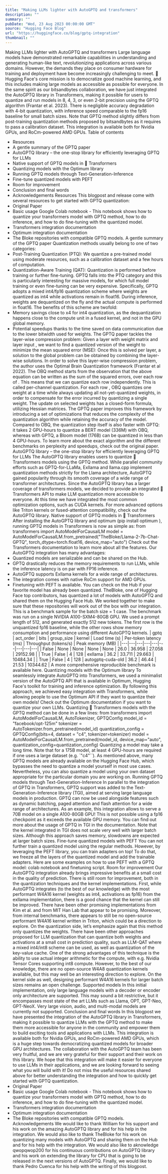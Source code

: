 ```yaml
---
title: "Making LLMs lighter with AutoGPTQ and transformers"
description: ""
summary: ""
pubDate: "Wed, 23 Aug 2023 00:00:00 GMT"
source: "Hugging Face Blog"
url: "https://huggingface.co/blog/gptq-integration"
thumbnail: ""
---
```


Making LLMs lighter with AutoGPTQ and transformers
Large language models have demonstrated remarkable capabilities in understanding and generating human-like text, revolutionizing applications across various domains. However, the demands they place on consumer hardware for training and deployment have become increasingly challenging to meet.
🤗 Hugging Face's core mission is to democratize good machine learning, and this includes making large models as accessible as possible for everyone. In the same spirit as our bitsandbytes collaboration, we have just integrated the AutoGPTQ library in Transformers, making it possible for users to quantize and run models in 8, 4, 3, or even 2-bit precision using the GPTQ algorithm (Frantar et al. 2023). There is negligible accuracy degradation with 4-bit quantization, with inference speed comparable to the fp16
baseline for small batch sizes. Note that GPTQ method slightly differs from post-training quantization methods proposed by bitsandbytes as it requires to pass a calibration dataset.
This integration is available both for Nvidia GPUs, and RoCm-powered AMD GPUs.
Table of contents
- Resources
- A gentle summary of the GPTQ paper
- AutoGPTQ library – the one-stop library for efficiently leveraging GPTQ for LLMs
- Native support of GPTQ models in 🤗 Transformers
- Quantizing models with the Optimum library
- Running GPTQ models through Text-Generation-Inference
- Fine-tune quantized models with PEFT
- Room for improvement
- Conclusion and final words
- Acknowledgements
Resources
This blogpost and release come with several resources to get started with GPTQ quantization:
- Original Paper
- Basic usage Google Colab notebook - This notebook shows how to quantize your transformers model with GPTQ method, how to do inference, and how to do fine-tuning with the quantized model.
- Transformers integration documentation
- Optimum integration documentation
- The Bloke repositories with compatible GPTQ models.
A gentle summary of the GPTQ paper
Quantization methods usually belong to one of two categories:
- Post-Training Quantization (PTQ): We quantize a pre-trained model using moderate resources, such as a calibration dataset and a few hours of computation.
- Quantization-Aware Training (QAT): Quantization is performed before training or further fine-tuning.
GPTQ falls into the PTQ category and this is particularly interesting for massive models, for which full model training or even fine-tuning can be very expensive.
Specifically, GPTQ adopts a mixed int4/fp16 quantization scheme where weights are quantized as int4 while activations remain in float16. During inference, weights are dequantized on the fly and the actual compute is performed in float16.
The benefits of this scheme are twofold:
- Memory savings close to x4 for int4 quantization, as the dequantization happens close to the compute unit in a fused kernel, and not in the GPU global memory.
- Potential speedups thanks to the time saved on data communication due to the lower bitwidth used for weights.
The GPTQ paper tackles the layer-wise compression problem:
Given a layer with weight matrix and layer input , we want to find a quantized version of the weight to minimize the mean squared error (MSE):
Once this is solved per layer, a solution to the global problem can be obtained by combining the layer-wise solutions.
In order to solve this layer-wise compression problem, the author uses the Optimal Brain Quantization framework (Frantar et al 2022). The OBQ method starts from the observation that the above equation can be written as the sum of the squared errors, over each row of .
This means that we can quantize each row independently. This is called per-channel quantization. For each row , OBQ quantizes one weight at a time while always updating all not-yet-quantized weights, in order to compensate for the error incurred by quantizing a single weight. The update on selected weights has a closed-form formula, utilizing Hessian matrices.
The GPTQ paper improves this framework by introducing a set of optimizations that reduces the complexity of the quantization algorithm while retaining the accuracy of the model.
Compared to OBQ, the quantization step itself is also faster with GPTQ: it takes 2 GPU-hours to quantize a BERT model (336M) with OBQ, whereas with GPTQ, a Bloom model (176B) can be quantized in less than 4 GPU-hours.
To learn more about the exact algorithm and the different benchmarks on perplexity and speedups, check out the original paper.
AutoGPTQ library – the one-stop library for efficiently leveraging GPTQ for LLMs
The AutoGPTQ library enables users to quantize 🤗 Transformers models using the GPTQ method. While parallel community efforts such as GPTQ-for-LLaMa, Exllama and llama.cpp implement quantization methods strictly for the Llama architecture, AutoGPTQ gained popularity through its smooth coverage of a wide range of transformer architectures.
Since the AutoGPTQ library has a larger coverage of transformers models, we decided to provide an integrated 🤗 Transformers API to make LLM quantization more accessible to everyone. At this time we have integrated the most common optimization options, such as CUDA kernels. For more advanced options like Triton kernels or fused-attention compatibility, check out the AutoGPTQ library.
Native support of GPTQ models in 🤗 Transformers
After installing the AutoGPTQ library and optimum
(pip install optimum
), running GPTQ models in Transformers is now as simple as:
from transformers import AutoModelForCausalLM
model = AutoModelForCausalLM.from_pretrained("TheBloke/Llama-2-7b-Chat-GPTQ", torch_dtype=torch.float16, device_map="auto")
Check out the Transformers documentation to learn more about all the features.
Our AutoGPTQ integration has many advantages:
- Quantized models are serializable and can be shared on the Hub.
- GPTQ drastically reduces the memory requirements to run LLMs, while the inference latency is on par with FP16 inference.
- AutoGPTQ supports Exllama kernels for a wide range of architectures.
- The integration comes with native RoCm support for AMD GPUs.
- Finetuning with PEFT is available.
You can check on the Hub if your favorite model has already been quantized. TheBloke, one of Hugging Face top contributors, has quantized a lot of models with AutoGPTQ and shared them on the Hugging Face Hub. We worked together to make sure that these repositories will work out of the box with our integration.
This is a benchmark sample for the batch size = 1 case. The benchmark was run on a single NVIDIA A100-SXM4-80GB GPU. We used a prompt length of 512, and generated exactly 512 new tokens. The first row is the unquantized fp16
baseline, while the other rows show memory consumption and performance using different AutoGPTQ kernels.
| gptq | act_order | bits | group_size | kernel | Load time (s) | Per-token latency (ms) | Throughput (tokens/s) | Peak memory (MB) |
|---|---|---|---|---|---|---|---|---|
| False | None | None | None | None | 26.0 | 36.958 | 27.058 | 29152.98 |
| True | False | 4 | 128 | exllama | 36.2 | 33.711 | 29.663 | 10484.34 |
| True | False | 4 | 128 | autogptq-cuda-old | 36.2 | 46.44 | 21.53 | 10344.62 |
A more comprehensive reproducible benchmark is available here.
Quantizing models with the Optimum library
To seamlessly integrate AutoGPTQ into Transformers, we used a minimalist version of the AutoGPTQ API that is available in Optimum, Hugging Face's toolkit for training and inference optimization. By following this approach, we achieved easy integration with Transformers, while allowing people to use the Optimum API if they want to quantize their own models! Check out the Optimum documentation if you want to quantize your own LLMs.
Quantizing 🤗 Transformers models with the GPTQ method can be done in a few lines:
from transformers import AutoModelForCausalLM, AutoTokenizer, GPTQConfig
model_id = "facebook/opt-125m"
tokenizer = AutoTokenizer.from_pretrained(model_id)
quantization_config = GPTQConfig(bits=4, dataset = "c4", tokenizer=tokenizer)
model = AutoModelForCausalLM.from_pretrained(model_id, device_map="auto", quantization_config=quantization_config)
Quantizing a model may take a long time. Note that for a 175B model, at least 4 GPU-hours are required if one uses a large dataset (e.g. `"c4"``). As mentioned above, many GPTQ models are already available on the Hugging Face Hub, which bypasses the need to quantize a model yourself in most use cases. Nevertheless, you can also quantize a model using your own dataset appropriate for the particular domain you are working on.
Running GPTQ models through Text-Generation-Inference
In parallel to the integration of GPTQ in Transformers, GPTQ support was added to the Text-Generation-Inference library (TGI), aimed at serving large language models in production. GPTQ can now be used alongside features such as dynamic batching, paged attention and flash attention for a wide range of architectures.
As an example, this integration allows to serve a 70B model on a single A100-80GB GPU! This is not possible using a fp16 checkpoint as it exceeds the available GPU memory.
You can find out more about the usage of GPTQ in TGI in the documentation.
Note that the kernel integrated in TGI does not scale very well with larger batch sizes. Although this approach saves memory, slowdowns are expected at larger batch sizes.
Fine-tune quantized models with PEFT
You can not further train a quantized model using the regular methods. However, by leveraging the PEFT library, you can train adapters on top! To do that, we freeze all the layers of the quantized model and add the trainable adapters. Here are some examples on how to use PEFT with a GPTQ model: colab notebook and finetuning script.
Room for improvement
Our AutoGPTQ integration already brings impressive benefits at a small cost in the quality of prediction. There is still room for improvement, both in the quantization techniques and the kernel implementations.
First, while AutoGPTQ integrates (to the best of our knowledge) with the most performant W4A16 kernel (weights as int4, activations as fp16) from the exllama implementation, there is a good chance that the kernel can still be improved. There have been other promising implementations from Kim et al. and from MIT Han Lab that appear to be promising. Moreover, from internal benchmarks, there appears to still be no open-source performant W4A16 kernel written in Triton, which could be a direction to explore.
On the quantization side, let’s emphasize again that this method only quantizes the weights. There have been other approaches proposed for LLM quantization that can quantize both weights and activations at a small cost in prediction quality, such as LLM-QAT where a mixed int4/int8 scheme can be used, as well as quantization of the key-value cache. One of the strong advantages of this technique is the ability to use actual integer arithmetic for the compute, with e.g. Nvidia Tensor Cores supporting int8 compute. However, to the best of our knowledge, there are no open-source W4A8 quantization kernels available, but this may well be an interesting direction to explore.
On the kernel side as well, designing performant W4A16 kernels for larger batch sizes remains an open challenge.
Supported models
In this initial implementation, only large language models with a decoder or encoder only architecture are supported. This may sound a bit restrictive, but it encompasses most state of the art LLMs such as Llama, OPT, GPT-Neo, GPT-NeoX.
Very large vision, audio, and multi-modal models are currently not supported.
Conclusion and final words
In this blogpost we have presented the integration of the AutoGPTQ library in Transformers, making it possible to quantize LLMs with the GPTQ method to make them more accessible for anyone in the community and empower them to build exciting tools and applications with LLMs.
This integration is available both for Nvidia GPUs, and RoCm-powered AMD GPUs, which is a huge step towards democratizing quantized models for broader GPU architectures.
The collaboration with the AutoGPTQ team has been very fruitful, and we are very grateful for their support and their work on this library.
We hope that this integration will make it easier for everyone to use LLMs in their applications, and we are looking forward to seeing what you will build with it!
Do not miss the useful resources shared above for better understanding the integration and how to quickly get started with GPTQ quantization.
- Original Paper
- Basic usage Google Colab notebook - This notebook shows how to quantize your transformers model with GPTQ method, how to do inference, and how to do fine-tuning with the quantized model.
- Transformers integration documentation
- Optimum integration documentation
- The Bloke repositories with compatible GPTQ models.
Acknowledgements
We would like to thank William for his support and his work on the amazing AutoGPTQ library and for his help in the integration. We would also like to thank TheBloke for his work on quantizing many models with AutoGPTQ and sharing them on the Hub and for his help with the integration. We would also like to aknowledge qwopqwop200 for his continuous contributions on AutoGPTQ library and his work on extending the library for CPU that is going to be released in the next versions of AutoGPTQ.
Finally, we would like to thank Pedro Cuenca for his help with the writing of this blogpost.